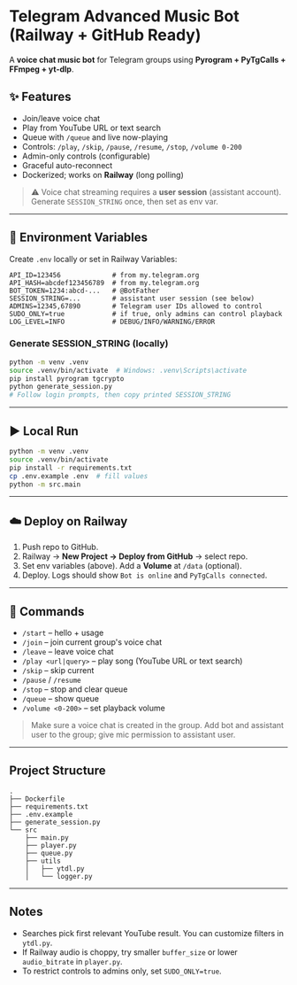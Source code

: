 # Telegram Advanced Music Bot (Railway + GitHub Ready)

A **voice chat music bot** for Telegram groups using **Pyrogram + PyTgCalls + FFmpeg + yt-dlp**.

## ✨ Features
- Join/leave voice chat
- Play from YouTube URL or text search
- Queue with `/queue` and live now-playing
- Controls: `/play`, `/skip`, `/pause`, `/resume`, `/stop`, `/volume 0-200`
- Admin-only controls (configurable)
- Graceful auto-reconnect
- Dockerized; works on **Railway** (long polling)

> ⚠️ Voice chat streaming requires a **user session** (assistant account). Generate `SESSION_STRING` once, then set as env var.

---

## 🔧 Environment Variables
Create `.env` locally or set in Railway Variables:

```
API_ID=123456             # from my.telegram.org
API_HASH=abcdef123456789  # from my.telegram.org
BOT_TOKEN=1234:abcd-...   # @BotFather
SESSION_STRING=...        # assistant user session (see below)
ADMINS=12345,67890        # Telegram user IDs allowed to control
SUDO_ONLY=true            # if true, only admins can control playback
LOG_LEVEL=INFO            # DEBUG/INFO/WARNING/ERROR
```

### Generate SESSION_STRING (locally)
```bash
python -m venv .venv
source .venv/bin/activate  # Windows: .venv\Scripts\activate
pip install pyrogram tgcrypto
python generate_session.py
# Follow login prompts, then copy printed SESSION_STRING
```

---

## ▶️ Local Run
```bash
python -m venv .venv
source .venv/bin/activate
pip install -r requirements.txt
cp .env.example .env  # fill values
python -m src.main
```

---

## ☁️ Deploy on Railway
1. Push repo to GitHub.
2. Railway → **New Project → Deploy from GitHub** → select repo.
3. Set env variables (above). Add a **Volume** at `/data` (optional).
4. Deploy. Logs should show `Bot is online` and `PyTgCalls connected`.

---

## 🧰 Commands
- `/start` – hello + usage
- `/join` – join current group's voice chat
- `/leave` – leave voice chat
- `/play <url|query>` – play song (YouTube URL or text search)
- `/skip` – skip current
- `/pause` / `/resume`
- `/stop` – stop and clear queue
- `/queue` – show queue
- `/volume <0-200>` – set playback volume

> Make sure a voice chat is created in the group. Add bot and assistant user to the group; give mic permission to assistant user.

---

## Project Structure
```
.
├── Dockerfile
├── requirements.txt
├── .env.example
├── generate_session.py
└── src
    ├── main.py
    ├── player.py
    ├── queue.py
    ├── utils
    │   ├── ytdl.py
    │   └── logger.py
```

---

## Notes
- Searches pick first relevant YouTube result. You can customize filters in `ytdl.py`.
- If Railway audio is choppy, try smaller `buffer_size` or lower `audio_bitrate` in `player.py`.
- To restrict controls to admins only, set `SUDO_ONLY=true`.
